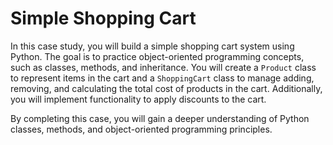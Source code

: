 # Simple Shopping Cart

In this case study, you will build a simple shopping cart system using Python. The goal is to practice object-oriented programming concepts, such as classes, methods, and inheritance. You will create a `Product` class to represent items in the cart and a `ShoppingCart` class to manage adding, removing, and calculating the total cost of products in the cart. Additionally, you will implement functionality to apply discounts to the cart.

By completing this case, you will gain a deeper understanding of Python classes, methods, and object-oriented programming principles.
